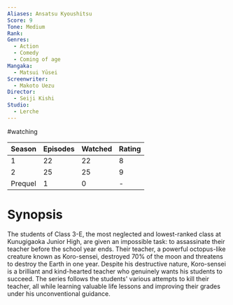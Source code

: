 ```yaml
---
Aliases: Ansatsu Kyoushitsu
Score: 9
Tone: Medium
Rank:
Genres:
  - Action
  - Comedy
  - Coming of age
Mangaka:
  - Matsui Yūsei
Screenwriter:
  - Makoto Uezu
Director:
  - Seiji Kishi
Studio:
  - Lerche
---
```

#watching 

| Season  | Episodes | Watched | Rating |
| ------- | -------- | ------- | ------ |
| 1       | 22       | 22      | 8      |
| 2       | 25       | 25      | 9      |
| Prequel | 1        | 0       | -      |
# Synopsis
The students of Class 3-E, the most neglected and lowest-ranked class at Kunugigaoka Junior High, are given an impossible task: to assassinate their teacher before the school year ends. Their teacher, a powerful octopus-like creature known as Koro-sensei, destroyed 70% of the moon and threatens to destroy the Earth in one year. Despite his destructive nature, Koro-sensei is a brilliant and kind-hearted teacher who genuinely wants his students to succeed. The series follows the students' various attempts to kill their teacher, all while learning valuable life lessons and improving their grades under his unconventional guidance.